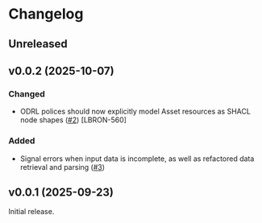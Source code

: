 # Changelog
## Unreleased

## v0.0.2 (2025-10-07)
### Changed
- ODRL polices should now explicitly model Asset resources as SHACL node shapes ([#2](https://github.com/lblod/odrl-parser-service/pull/2)) [LBRON-560]

### Added
- Signal errors when input data is incomplete, as well as refactored data retrieval and parsing ([#3](https://github.com/lblod/odrl-parser-service/pull/3))

## v0.0.1 (2025-09-23)
Initial release.
